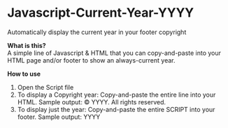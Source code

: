 # Javascript-Current-Year-YYYY
Automatically display the current year in your footer copyright

<b>What is this?</b><br/>
A simple line of Javascript &amp; HTML that you can copy-and-paste into your HTML page and/or footer to show an always-current year.

<b>How to use</b>
<ol>
<li>Open the Script file</li>
<li>To display a Copyright year: Copy-and-paste the entire line into your HTML. Sample output: &copy; YYYY. All rights reserved.</li>
<li>To display just the year: Copy-and-paste the entire SCRIPT into your footer. Sample output: YYYY</li>
</ol>
